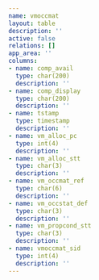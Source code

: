 ```yaml
---
name: vmoccmat
layout: table
description: ''
active: false
relations: []
app_area: ''
columns:
- name: comp_avail
  type: char(200)
  description: ''
- name: comp_display
  type: char(200)
  description: ''
- name: tstamp
  type: timestamp
  description: ''
- name: vm_alloc_pc
  type: int(4)
  description: ''
- name: vm_alloc_stt
  type: char(3)
  description: ''
- name: vm_occmat_ref
  type: char(6)
  description: ''
- name: vm_occstat_def
  type: char(3)
  description: ''
- name: vm_propcond_stt
  type: char(3)
  description: ''
- name: vmoccmat_sid
  type: int(4)
  description: ''
---
```


